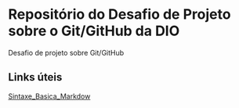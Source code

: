 #  Repositório do Desafio de Projeto sobre o Git/GitHub da DIO
Desafio de projeto sobre Git/GitHub

## Links úteis
[Sintaxe_Basica_Markdow](https://www.markdownguide.org/basic-syntax/)
